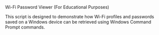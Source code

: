 
Wi-Fi Password Viewer (For Educational Purposes)

This script is designed to demonstrate how Wi-Fi profiles and passwords saved on a Windows device can be retrieved using Windows Command Prompt commands.
